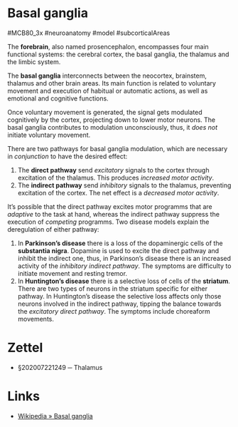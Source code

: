 # Basal ganglia
#MCB80_3x #neuroanatomy #model #subcorticalAreas

The **forebrain**, also named prosencephalon, encompasses four main functional systems: the cerebral cortex, the basal ganglia, the thalamus and the limbic system.

The **basal ganglia** interconnects between the neocortex, brainstem, thalamus and other brain areas. Its main function is related to voluntary movement and execution of habitual or automatic actions, as well as emotional and cognitive functions.

Once voluntary movement is generated, the signal gets modulated cognitively by the cortex, projecting down to lower motor neurons. The basal ganglia contributes to modulation unconsciously, thus, it _does not_ initiate voluntary movement.

There are two pathways for basal ganglia modulation, which are necessary in _conjunction_ to have the desired effect:

1. The **direct pathway** send _excitatory_ signals to the cortex through excitation of the thalamus. This produces _increased motor activity_.
2. The **indirect pathway** send _inhibitory_ signals to the thalamus, preventing excitation of the cortex. The net effect is a _decreased motor activity_.

It’s possible that the direct pathway excites motor programms that are _adaptive_ to the task at hand, whereas the indirect pathway suppress the execution of _competing_ programms. Two disease models explain the deregulation of either pathway:

1. In **Parkinson’s disease** there is a loss of the dopaminergic cells of the **substantia nigra**. Dopamine is used to excite the direct pathway and inhibit the indirect one, thus, in Parkinson’s disease there is an increased activity of the _inhibitory indirect pathway_. The symptoms are difficulty to initiate movement and resting tremor.
2. In **Huntington’s disease** there is a selective loss of cells of the **striatum**. There are two types of neurons in the striatum specific for either pathway. In Huntington’s disease the selective loss affects only those neurons involved in the indirect pathway, tipping the balance towards the _excitatory direct pathway_. The symptoms include choreaform movements.

# Zettel

- §202007221249 ─ Thalamus

# Links

- [Wikipedia » Basal ganglia](https://en.wikipedia.org/wiki/Basal_ganglia)